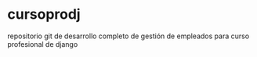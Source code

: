 # cursoprodj
repositorio git de desarrollo completo de gestión de empleados para curso profesional de django 
